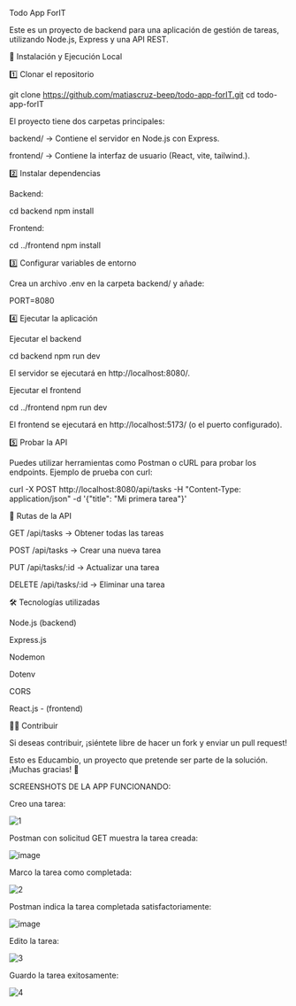 Todo App ForIT

Este es un proyecto de backend para una aplicación de gestión de tareas, utilizando Node.js, Express y una API REST.

🚀 Instalación y Ejecución Local

1️⃣ Clonar el repositorio

git clone https://github.com/matiascruz-beep/todo-app-forIT.git
cd todo-app-forIT

El proyecto tiene dos carpetas principales:

backend/ → Contiene el servidor en Node.js con Express.

frontend/ → Contiene la interfaz de usuario (React, vite, tailwind.).

2️⃣ Instalar dependencias

Backend:

cd backend
npm install

Frontend:

cd ../frontend
npm install

3️⃣ Configurar variables de entorno

Crea un archivo .env en la carpeta backend/ y añade:

PORT=8080

4️⃣ Ejecutar la aplicación

Ejecutar el backend

cd backend
npm run dev

El servidor se ejecutará en http://localhost:8080/.

Ejecutar el frontend

cd ../frontend
npm run dev

El frontend se ejecutará en http://localhost:5173/ (o el puerto configurado).

5️⃣ Probar la API

Puedes utilizar herramientas como Postman o cURL para probar los endpoints. Ejemplo de prueba con curl:

curl -X POST http://localhost:8080/api/tasks -H "Content-Type: application/json" -d '{"title": "Mi primera tarea"}'

📌 Rutas de la API

GET /api/tasks → Obtener todas las tareas

POST /api/tasks → Crear una nueva tarea

PUT /api/tasks/:id → Actualizar una tarea

DELETE /api/tasks/:id → Eliminar una tarea

🛠 Tecnologías utilizadas

Node.js (backend)

Express.js

Nodemon

Dotenv

CORS

React.js - (frontend)

👨‍💻 Contribuir

Si deseas contribuir, ¡siéntete libre de hacer un fork y enviar un pull request!

Esto es Educambio, un proyecto que pretende ser parte de la solución. ¡Muchas gracias! 🎯


SCREENSHOTS DE LA APP FUNCIONANDO:

Creo una tarea: 

![1](https://github.com/user-attachments/assets/689996d4-3568-4268-bc66-a9461e92cf81)


Postman con solicitud GET muestra la tarea creada:

![image](https://github.com/user-attachments/assets/69edc008-4f9b-4166-954a-b3aace84e7ec)



Marco la tarea como completada:

![2](https://github.com/user-attachments/assets/84c0a6fe-5e69-4ad9-aaf4-68749dff115a)


Postman indica la tarea completada satisfactoriamente:

![image](https://github.com/user-attachments/assets/ff2e6aa5-8fef-43a6-994a-b4a72372baae)


Edito la tarea:

![3](https://github.com/user-attachments/assets/60e759ac-6869-4529-840b-583e082437aa)


Guardo la tarea exitosamente:

![4](https://github.com/user-attachments/assets/4e9d6fbf-5cb0-4d95-bf6e-5561fbeea27e)








